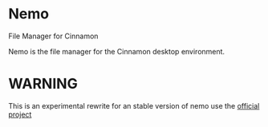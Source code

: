 Nemo
====
File Manager for Cinnamon

Nemo is the file manager for the Cinnamon desktop environment. 

WARNING
===
This is an experimental rewrite for an stable version of nemo use the [official project](https://github.com/linuxmint/nemo)
